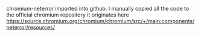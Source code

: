 chromium-neterror imported into github. I manually copied all the code to the official chromium repository 
it originates here https://source.chromium.org/chromium/chromium/src/+/main:components/neterror/resources/
